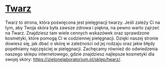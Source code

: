 # [Twarz](https://zielonelaboratorium.pl/sklep/twarz/)

Twarz to strona, która poświęcona jest pielęgnacji twarzy. Jeśli zależy Ci na tym, aby Twoja skóra była zawsze zdrowa i piękna, na pewno warto zajrzeć na Twarz. Znajdziesz tam wiele cennych wskazówek oraz sprawdzone kosmetyki, które pomogą Ci w codziennej pielęgnacji. Dzięki naszej stronie dowiesz się, jak dbać o skórę w zależności od jej rodzaju oraz jakie błędy popełniamy najczęściej w pielęgnacji. Zachęcamy również do odwiedzenia naszego sklepu internetowego, gdzie znajdziesz najlepsze kosmetyki dla swojej skóry: https://zielonelaboratorium.pl/sklep/twarz/.